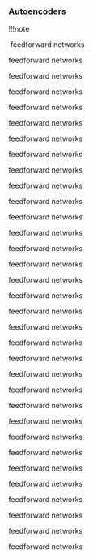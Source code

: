 ### Autoencoders

!!!note

​	feedforward networks

​feedforward networks

​feedforward networks

​feedforward networks

​feedforward networks

​feedforward networks

​feedforward networks

​feedforward networks

​feedforward networks

​feedforward networks

​feedforward networks

​feedforward networks

​feedforward networks

​feedforward networks

​feedforward networks

​feedforward networks

​feedforward networks

​feedforward networks

​feedforward networks

​feedforward networks

​feedforward networks

​feedforward networks

​feedforward networks

​feedforward networks

​feedforward networks

​feedforward networks

​feedforward networks

​feedforward networks

​feedforward networks

​feedforward networks

​feedforward networks

​feedforward networks

​feedforward networks